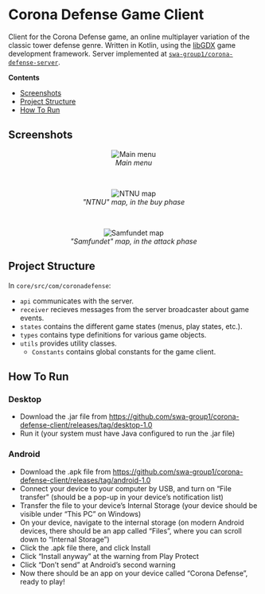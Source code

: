 # Corona Defense Game Client

Client for the Corona Defense game, an online multiplayer variation of the classic tower defense genre. Written in Kotlin, using the [libGDX](https://libgdx.com/) game development framework. Server implemented at [`swa-group1/corona-defense-server`](https://github.com/swa-group1/corona-defense-server).

**Contents**

- [Screenshots](#screenshots)
- [Project Structure](#project-structure)
- [How To Run](#how-to-run)

## Screenshots

<p align="center">
    <img alt="Main menu" src="https://raw.githubusercontent.com/swa-group1/corona-defense-client/assets/screenshots/main_menu.png">
    <br />
    <em>Main menu</em>
</p>

<br />

<p align="center">
    <img alt="NTNU map" src="https://raw.githubusercontent.com/swa-group1/corona-defense-client/assets/screenshots/ntnu_map.png">
    <br />
    <em>"NTNU" map, in the buy phase</em>
</p>

<br />

<p align="center">
    <img alt="Samfundet map" src="https://raw.githubusercontent.com/swa-group1/corona-defense-client/assets/screenshots/samfundet_map.png">
    <br />
    <em>"Samfundet" map, in the attack phase</em>
</p>

## Project Structure

In `core/src/com/coronadefense`:

- `api` communicates with the server.
- `receiver` recieves messages from the server broadcaster about game events.
- `states` contains the different game states (menus, play states, etc.).
- `types` contains type definitions for various game objects.
- `utils` provides utility classes.
  - `Constants` contains global constants for the game client.

## How To Run

### Desktop

- Download the .jar file from https://github.com/swa-group1/corona-defense-client/releases/tag/desktop-1.0
- Run it (your system must have Java configured to run the .jar file)

### Android

- Download the .apk file from https://github.com/swa-group1/corona-defense-client/releases/tag/android-1.0
- Connect your device to your computer by USB, and turn on “File transfer” (should be a pop-up in your device’s notification list)
- Transfer the file to your device’s Internal Storage (your device should be visible under “This PC” on Windows)
- On your device, navigate to the internal storage (on modern Android devices, there should be an app called “Files”, where you can scroll down to “Internal Storage”)
- Click the .apk file there, and click Install
- Click “Install anyway” at the warning from Play Protect
- Click “Don’t send” at Android’s second warning
- Now there should be an app on your device called “Corona Defense”, ready to play!
